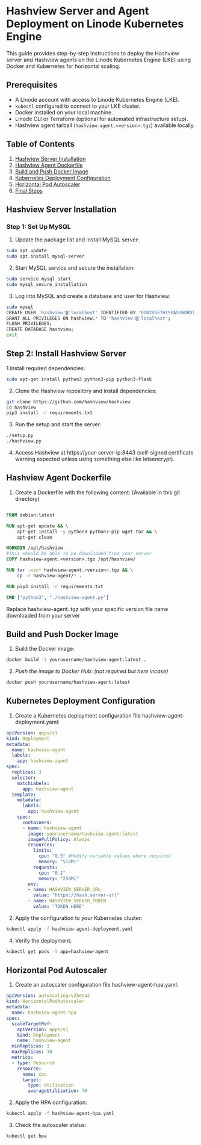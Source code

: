 # Hashview Server and Agent Deployment on Linode Kubernetes Engine

This guide provides step-by-step instructions to deploy the Hashview server and Hashview agents on the Linode Kubernetes Engine (LKE) using Docker and Kubernetes for horizontal scaling.

## Prerequisites

- A Linode account with access to Linode Kubernetes Engine (LKE).
- `kubectl` configured to connect to your LKE cluster.
- Docker installed on your local machine.
- Linode CLI or Terraform (optional for automated infrastructure setup).
- Hashview agent tarball (`hashview-agent.<version>.tgz`) available locally.

## Table of Contents

1. [Hashview Server Installation](#hashview-server-installation)
2. [Hashview Agent Dockerfile](#hashview-agent-dockerfile)
3. [Build and Push Docker Image](#build-and-push-docker-image)
4. [Kubernetes Deployment Configuration](#kubernetes-deployment-configuration)
5. [Horizontal Pod Autoscaler](#horizontal-pod-autoscaler)
6. [Final Steps](#final-steps)

## Hashview Server Installation

### Step 1: Set Up MySQL

1. Update the package list and install MySQL server:

```bash
sudo apt update
sudo apt install mysql-server
```

2. Start MySQL service and secure the installation:

```bash
sudo service mysql start
sudo mysql_secure_installation
```

3. Log into MySQL and create a database and user for Hashview:

```bash
sudo mysql
CREATE USER 'hashview'@'localhost' IDENTIFIED BY 'DONTUSETHISPASSWORD!';
GRANT ALL PRIVILEGES ON hashview.* TO 'hashview'@'localhost';
FLUSH PRIVILEGES;
CREATE DATABASE hashview;
exit
```

## Step 2: Install Hashview Server

1.Install required dependencies:

```bash
sudo apt-get install python3 python3-pip python3-flask
```

2. Clone the Hashview repository and install dependencies:

```bash
git clone https://github.com/hashview/hashview
cd hashview
pip3 install -r requirements.txt
```

3. Run the setup and start the server:

```bash
./setup.py
./hashview.py
```
4. Access Hashview at https://your-server-ip:8443 (self-signed certificate warning expected unless using something else like letsencrypt).

## Hashview Agent Dockerfile

1. Create a Dockerfile with the following content: (Available in this git directory)

```dockerfile

FROM debian:latest

RUN apt-get update && \
    apt-get install -y python3 python3-pip wget tar && \
    apt-get clean

WORKDIR /opt/hashview
#this should be able to be downloaded from your server
COPY hashview-agent.<version>.tgz /opt/hashview/

RUN tar -xzvf hashview-agent.<version>.tgz && \
    cp -r hashview-agent/* .

RUN pip3 install -r requirements.txt

CMD ["python3", "./hashview-agent.py"]
```

Replace hashview-agent.<version>.tgz with your specific version file name downloaded from your server

## Build and Push Docker Image

1. Build the Docker image:

```bash
docker build -t yourusername/hashview-agent:latest .
```
2.  *Push the image to Docker Hub: (not required but here incase)*

```bash
docker push yourusername/hashview-agent:latest
```

## Kubernetes Deployment Configuration

1. Create a Kubernetes deployment configuration file hashview-agent-deployment.yaml:

```yaml
apiVersion: apps/v1
kind: Deployment
metadata:
  name: hashview-agent
  labels:
    app: hashview-agent
spec:
  replicas: 3
  selector:
    matchLabels:
      app: hashview-agent
  template:
    metadata:
      labels:
        app: hashview-agent
    spec:
      containers:
      - name: hashview-agent
        image: yourusername/hashview-agent:latest
        imagePullPolicy: Always
        resources:
          limits:
            cpu: "0.5" #Modify variable values where required
            memory: "512Mi"
          requests:
            cpu: "0.1"
            memory: "256Mi"
        env:
        - name: HASHVIEW_SERVER_URL
          value: "https://hash.server-url"
        - name: HASHVIEW_SERVER_TOKEN
          value: "TOKEN HERE"
```

2. Apply the configuration to your Kubernetes cluster:

```bash
kubectl apply -f hashview-agent-deployment.yaml
```
4. Verify the deployment:

```bash
kubectl get pods -l app=hashview-agent
```
## Horizontal Pod Autoscaler

1. Create an autoscaler configuration file hashview-agent-hpa.yaml:

```yaml
apiVersion: autoscaling/v2beta2
kind: HorizontalPodAutoscaler
metadata:
  name: hashview-agent-hpa
spec:
  scaleTargetRef:
    apiVersion: apps/v1
    kind: Deployment
    name: hashview-agent
  minReplicas: 1
  maxReplicas: 10
  metrics:
  - type: Resource
    resource:
      name: cpu
      target:
        type: Utilization
        averageUtilization: 70
```

2. Apply the HPA configuration:

```bash
kubectl apply -f hashview-agent-hpa.yaml
```

3. Check the autoscaler status:

```bash
kubectl get hpa
```

